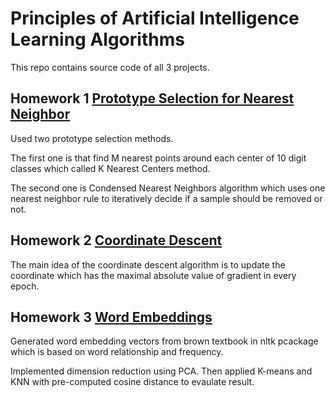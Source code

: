 # Principles of Artificial Intelligence Learning Algorithms

This repo contains source code of all 3 projects.

## Homework 1 [Prototype Selection for Nearest Neighbor](https://github.com/yrbszhsh/Principles-of-Artificial-Intelligence-Learning-Algorithms/tree/master/PA1-Prototype%20selection%20for%20nearest%20neighbor)

Used two prototype selection methods. 

The first one is that find M nearest points around each center of 10
digit classes which called K Nearest Centers method. 

The second one is Condensed Nearest Neighbors algorithm which uses one nearest
neighbor rule to iteratively decide if a sample should be removed or not.

## Homework 2 [Coordinate Descent](https://github.com/yrbszhsh/Principles-of-Artificial-Intelligence-Learning-Algorithms/tree/master/PA2-Coordinate%20descent)

The main idea of the coordinate descent algorithm is to update the coordinate which has the maximal absolute value of gradient in every epoch.

## Homework 3 [Word Embeddings](https://github.com/yrbszhsh/Principles-of-Artificial-Intelligence-Learning-Algorithms/tree/master/PA3-Word%20embeddings)

Generated word embedding vectors from brown textbook in nltk pcackage which is based on word relationship and frequency. 

Implemented dimension reduction using PCA. Then applied K-means and KNN with pre-computed cosine distance to evaulate result.

